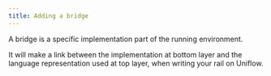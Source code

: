 ```yaml
---
title: Adding a bridge
---
```


A bridge is a specific implementation part of the running environment.

It will make a link between the implementation at bottom layer and the language representation used at top layer, when writing your rail on Uniflow.
